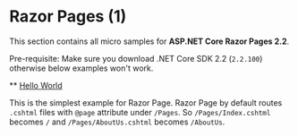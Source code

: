 # Razor Pages (1)

This section contains all micro samples for **ASP.NET Core Razor Pages 2.2**.

Pre-requisite: Make sure you download .NET Core SDK 2.2 (`2.2.100`) otherwise below examples won't work.

** [Hello World](/projects/razor-pages/hello-world)

  This is the simplest example for Razor Page. Razor Page by default routes `.cshtml` files with `@page` attribute under `/Pages`. So `/Pages/Index.cshtml` becomes `/` and `/Pages/AboutUs.cshtml` becomes `/AboutUs`. 